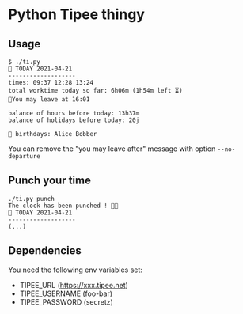 # Python Tipee thingy
## Usage
```
$ ./ti.py
📅 TODAY 2021-04-21
-------------------
times: 09:37 12:28 13:24 
total worktime today so far: 6h06m (1h54m left ⏳)
🚪You may leave at 16:01

balance of hours before today: 13h37m
balance of holidays before today: 20j

🎂 birthdays: Alice Bobber
```

You can remove the "you may leave after" message with option `--no-departure`

## Punch your time
```
./ti.py punch
The clock has been punched ! 🤜⏰
📅 TODAY 2021-04-21
-------------------
(...)
```


## Dependencies
You need the following env variables set:
- TIPEE_URL (https://xxx.tipee.net)
- TIPEE_USERNAME (foo-bar)
- TIPEE_PASSWORD (secretz)

